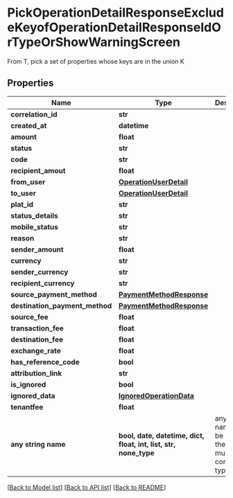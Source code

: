 # PickOperationDetailResponseExcludeKeyofOperationDetailResponseIdOrTypeOrShowWarningScreen

From T, pick a set of properties whose keys are in the union K

## Properties
Name | Type | Description | Notes
------------ | ------------- | ------------- | -------------
**correlation_id** | **str** |  | 
**created_at** | **datetime** |  | 
**amount** | **float** |  | 
**status** | **str** |  | 
**code** | **str** |  | 
**recipient_amout** | **float** |  | 
**from_user** | [**OperationUserDetail**](OperationUserDetail.md) |  | 
**to_user** | [**OperationUserDetail**](OperationUserDetail.md) |  | 
**plat_id** | **str** |  | [optional] 
**status_details** | **str** |  | [optional] 
**mobile_status** | **str** |  | [optional] 
**reason** | **str** |  | [optional] 
**sender_amount** | **float** |  | [optional] 
**currency** | **str** |  | [optional] 
**sender_currency** | **str** |  | [optional] 
**recipient_currency** | **str** |  | [optional] 
**source_payment_method** | [**PaymentMethodResponse**](PaymentMethodResponse.md) |  | [optional] 
**destination_payment_method** | [**PaymentMethodResponse**](PaymentMethodResponse.md) |  | [optional] 
**source_fee** | **float** |  | [optional] 
**transaction_fee** | **float** |  | [optional] 
**destination_fee** | **float** |  | [optional] 
**exchange_rate** | **float** |  | [optional] 
**has_reference_code** | **bool** |  | [optional] 
**attribution_link** | **str** |  | [optional] 
**is_ignored** | **bool** |  | [optional] 
**ignored_data** | [**IgnoredOperationData**](IgnoredOperationData.md) |  | [optional] 
**tenantfee** | **float** |  | [optional] 
**any string name** | **bool, date, datetime, dict, float, int, list, str, none_type** | any string name can be used but the value must be the correct type | [optional]

[[Back to Model list]](../README.md#documentation-for-models) [[Back to API list]](../README.md#documentation-for-api-endpoints) [[Back to README]](../README.md)


